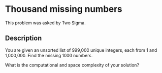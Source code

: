 # Thousand missing numbers

This problem was asked by Two Sigma.

## Description

You are given an unsorted list of 999,000 unique integers, each from 1 and 1,000,000. Find the missing 1000 numbers.

What is the computational and space complexity of your solution?
